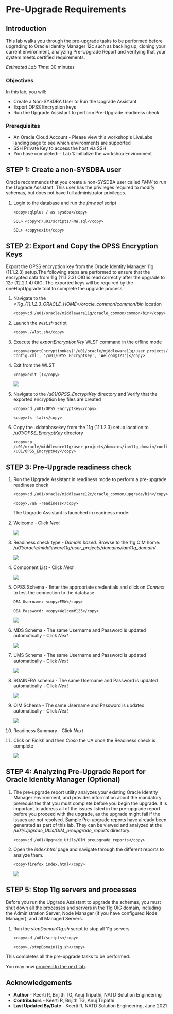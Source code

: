 # Pre-Upgrade Requirements

## Introduction

This lab walks you through the pre-upgrade tasks to be performed before upgrading to Oracle Identity Manager 12c such as backing up, cloning your current environment, analyzing Pre-Upgrade Report and verifying that your system meets certified requirements.

*Estimated Lab Time*: 30 minutes

### Objectives

In this lab, you will:
* Create a Non-SYSDBA User to Run the Upgrade Assistant
* Export OPSS Encryption keys
* Run the Upgrade Assistant to perform Pre-Upgrade readiness check

### Prerequisites

* An Oracle Cloud Account - Please view this workshop's LiveLabs landing page to see which environments are supported
* SSH Private Key to access the host via SSH
* You have completed:
      - Lab 1: Initialize the workshop Environment


## **STEP 1:** Create a non-SYSDBA user

Oracle recommends that you create a non-SYSDBA user called *FMW* to run the Upgrade Assistant. This user has the privileges required to modify schemas, but does not have full administrator privileges.

1. Login to the database and run the *fmw.sql* script

    ```
    <copy>sqlplus / as sysdba</copy>
    ```
    ```
    SQL> <copy>@/u01/scripts/FMW.sql</copy>
    ```
    ```
    SQL> <copy>exit</copy>
    ```

## **STEP 2:** Export and Copy the OPSS Encryption Keys

Export the OPSS encryption key from the Oracle Identity Manager 11g (11.1.2.3) setup.The following steps are performed to ensure that the encrypted data from 11g (11.1.2.3) OIG is read correctly after the upgrade to 12c (12.2.1.4) OIG. The exported keys will be required by the oneHopUpgrade tool to complete the upgrade process.

1. Navigate to the *<11g_(11.1.2.3_ORACLE_HOME>/oracle_common/common/bin* location

    ```
    <copy>cd /u01/oracle/middleware11g/oracle_common/common/bin</copy>
    ```

2. Launch the *wlst.sh* script
    ```
    <copy>./wlst.sh</copy>
    ```

3. Execute the *exportEncryptionKey* WLST command in the offline mode

    ```
    <copy>exportEncryptionKey('/u01/oracle/middleware11g/user_projects/domains/iam11g_domain/config/fmwconfig/jps-config.xml', '/u01/OPSS_EncryptKey', 'Welcom@123')</copy>
    ```

4. Exit from the WLST
    ```
    <copy>exit ()</copy>      
    ```

    ![](images/1-wlst.png)

5. Navigate to the */u01/OPSS_EncryptKey* directory and Verify that the exported encryption key files are created

    ```
    <copy>cd /u01/OPSS_EncryptKey</copy>
    ```
    ```
    <copy>ls -latr</copy>
    ```

6. Copy the .xldatabasekey from the 11g (11.1.2.3) setup location to */u01/OPSS_EncryptKey* directory

    ```
    <copy>cp /u01/oracle/middleware11g/user_projects/domains/iam11g_domain/config/fmwconfig/.xldatabasekey /u01/OPSS_EncryptKey</copy>
    ```

## **STEP 3:** Pre-Upgrade readiness check

1. Run the Upgrade Assistant in readiness mode to perform a pre-upgrade readiness check

    ```
    <copy>cd /u01/oracle/middleware12c/oracle_common/upgrade/bin</copy>
    ```

    ```
    <copy>./ua -readiness</copy>
    ```

    The Upgrade Assistant is launched in readiness mode:

2. Welcome - Click *Next*

    ![](images/2-ua.png)

3. Readiness check type - *Domain based*. Browse to the 11g OIM home: */u01/oracle/middleware11g/user_projects/domains/iam11g_domain/*

    ![](images/3-ua.png)

4. Component List - Click *Next*

    ![](images/4-ua.png)

5. OPSS Schema - Enter the appropriate credentials and click on *Connect* to test the connection to the database

    ```
    DBA Username: <copy>FMW</copy>
    ```
    ```
    DBA Password: <copy>Welcom#123</copy>
    ```

    ![](images/5-ua.png)

6. MDS Schema - The same Username and Password is updated automatically - Click *Next*

    ![](images/6-ua.png)

7. UMS Schema - The same Username and Password is updated automatically - Click *Next*

    ![](images/7-ua.png)

8. SOAINFRA schema - The same Username and Password is updated automatically - Click *Next*

    ![](images/8-ua.png)

9. OIM Schema - The same Username and Password is updated automatically - Click *Next*

    ![](images/9-ua.png)

10. Readiness Summary - Click *Next*

11. Click on *Finish* and then *Close* the UA once the Readiness check is complete

    ![](images/10-ua.png)

## **STEP 4:** Analyzing Pre-Upgrade Report for Oracle Identity Manager (Optional)

1. The pre-upgrade report utility analyzes your existing Oracle Identity Manager environment, and provides information about the mandatory prerequisites that you must complete before you begin the upgrade. It is important to address all of the issues listed in the pre-upgrade report before you proceed with the upgrade, as the upgrade might fail if the issues are not resolved.
Sample Pre-upgrade reports have already been generated as part of this lab. They can be viewed and analyzed at the */u01/Upgrade_Utils/OIM_preupgrade_reports* directory.

    ```
    <copy>cd /u01/Upgrade_Utils/OIM_preupgrade_reports</copy>
    ```

2. Open the *index.html* page and navigate through the different reports to analyze them.

    ```
    <copy>firefox index.html</copy>
    ```

    ![](images/Reports.png)

## **STEP 5:** Stop 11g servers and processes

Before you run the Upgrade Assistant to upgrade the schemas, you must shut down all the processes and servers in the 11g OIG domain, including the Administration Server, Node Manager (if you have configured Node Manager), and all Managed Servers.

1. Run the *stopDomain11g.sh* script to stop all 11g servers

    ```
    <copy>cd /u01/scripts</copy>
    ```

    ```
    <copy>./stopDomain11g.sh</copy>
    ```

This completes all the pre-upgrade tasks to be performed.

You may now [proceed to the next lab](#next).

## Acknowledgements
* **Author** - Keerti R, Brijith TG, Anuj Tripathi, NATD Solution Engineering
* **Contributors** -  Keerti R, Brijith TG, Anuj Tripathi
* **Last Updated By/Date** - Keerti R, NATD Solution Engineering, June 2021
